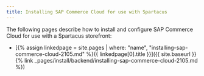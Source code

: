 ```yaml
---
title: Installing SAP Commerce Cloud for use with Spartacus
---
```


The following pages describe how to install and configure SAP Commerce Cloud for use with a Spartacus storefront:

- [{% assign linkedpage = site.pages | where: "name", "installing-sap-commerce-cloud-2105.md" %}{{ linkedpage[0].title }}]({{ site.baseurl }}{% link _pages/install/backend/installing-sap-commerce-cloud-2105.md %})